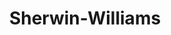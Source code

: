 ---
title: "Sherwin-Williams"
url: /woodbridge/sherwin-williams-jefferson-davis-highway/
shop: paint
---